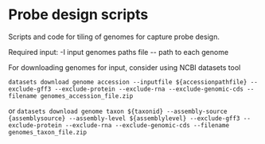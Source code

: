 # Probe design scripts

Scripts and code for tiling of genomes for capture probe design.

Required input:
-I input genomes paths file -- path to each genome


For downloading genomes for input, consider using NCBI datasets tool

`datasets download genome accession --inputfile ${accessionpathfile} --exclude-gff3 --exclude-protein --exclude-rna --exclude-genomic-cds --filename genomes_accession_file.zip`

or `datasets download genome taxon ${taxonid} --assembly-source {assemblysource} --assembly-level ${assemblylevel} --exclude-gff3 --exclude-protein --exclude-rna --exclude-genomic-cds --filename genomes_taxon_file.zip`